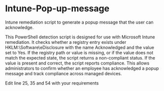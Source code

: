 # Intune-Pop-up-message
Intune remediation script to generate a popup message that the user can acknowledge.

This PowerShell detection script is designed for use with Microsoft Intune remediation. It checks whether a registry entry exists under HKLM:\Software\eDisclosure with the name Acknowledged and the value set to Yes. If the registry path or value is missing, or if the value does not match the expected state, the script returns a non-compliant status. If the value is present and correct, the script reports compliance. This allows administrators to confirm whether an employee has acknowledged a popup message and track compliance across managed devices.

Edit line 25, 35 and 54 with your requirements

